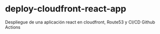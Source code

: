 # deploy-cloudfront-react-app
Despliegue de una aplicación react en cloudfront, Route53 y CI/CD Github Actions 
